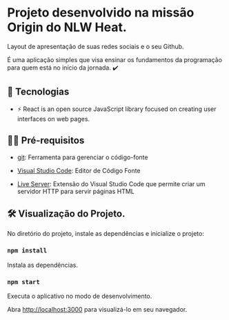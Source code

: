 # Projeto desenvolvido na missão Origin do NLW Heat.

Layout de apresentação de suas redes sociais e o seu Github.

É uma aplicação simples que visa ensinar os fundamentos da programação para quem está no início da jornada. :heavy_check_mark:

## 🚀 Tecnologias

- ⚡ React is an open source JavaScript library focused on creating user interfaces on web pages.

## ✋🏻 Pré-requisitos

- [git](https://git-scm.com/downloads): Ferramenta para gerenciar o código-fonte

- [Visual Studio Code](https://code.visualstudio.com/): Editor de Código Fonte
- [Live Server](https://marketplace.visualstudio.com/items?itemName=ritwickdey.LiveServer): Extensão do Visual Studio Code que permite criar um servidor HTTP para servir páginas HTML

## :hammer_and_wrench: Visualização do Projeto.

No diretório do projeto, instale as dependências e inicialize o projeto:

### `npm install`

Instala as dependências.

### `npm start`

Executa o aplicativo no modo de desenvolvimento.

Abra [http://localhost:3000](http://localhost:3000) para visualizá-lo em seu navegador.
